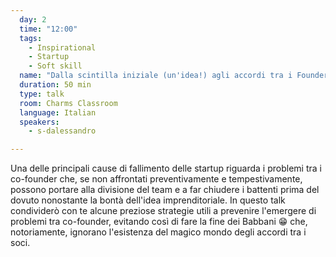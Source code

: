 ```yaml
---
  day: 2
  time: "12:00"
  tags:
    - Inspirational
    - Startup
    - Soft skill
  name: "Dalla scintilla iniziale (un'idea!) agli accordi tra i Founder: cosa devi assolutamente conoscere per non fare la figura del Babbano"
  duration: 50 min
  type: talk
  room: Charms Classroom
  language: Italian
  speakers:
    - s-dalessandro

---
```

Una delle principali cause di fallimento delle startup riguarda i problemi tra i co-founder che, se non affrontati preventivamente e tempestivamente, possono portare alla divisione del team e a far chiudere i battenti prima del dovuto nonostante la bontà dell'idea imprenditoriale. In questo talk condividerò con te alcune preziose strategie utili a prevenire l'emergere di problemi tra co-founder, evitando così di fare la fine dei Babbani 😁 che, notoriamente, ignorano l'esistenza del magico mondo degli accordi tra i soci.
  